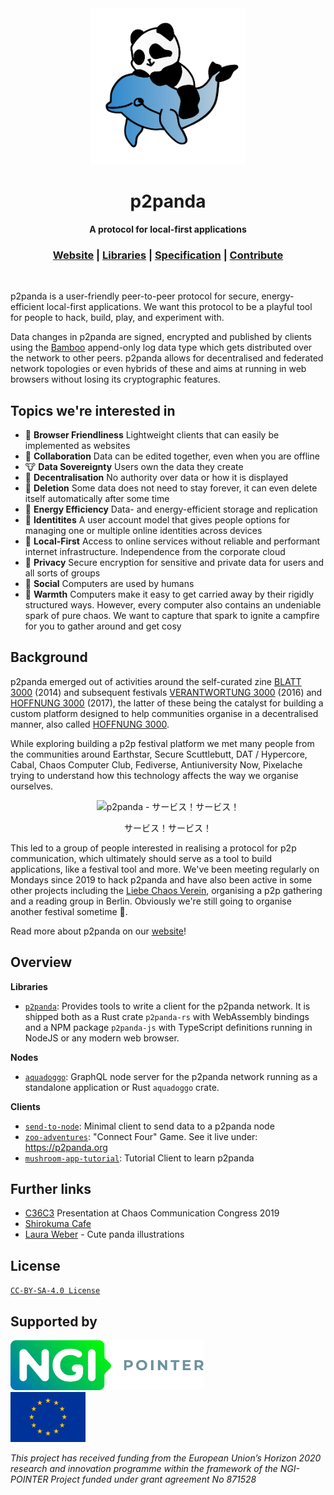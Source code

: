 <div align="center">
  <img src="https://raw.githubusercontent.com/p2panda/.github/d7bbf898819bed472ca0126784c4d985bb641ec3/assets/panda.svg" width="250" />
</div>

<h1 align="center">p2panda</h1>

<div align="center">
  <strong>A protocol for local-first applications</strong>
</div>

<div align="center">
  <h3>
    <a href="https://p2panda.org">Website</a>
    <span> | </span>
    <a href="https://p2panda.org/libraries">Libraries</a>
    <span> | </span>
    <a href="https://p2panda.org/specification">Specification</a>
    <span> | </span>
    <a href="https://p2panda.org/about/contribute">
      Contribute
    </a>
  </h3>
</div>

<br />

p2panda is a user-friendly peer-to-peer protocol for secure, energy-efficient local-first applications. We want this protocol to be a playful tool for people to hack, build, play, and experiment with.

Data changes in p2panda are signed, encrypted and published by clients using the [Bamboo](https://github.com/AljoschaMeyer/bamboo) append-only log data type which gets distributed over the network to other peers. p2panda allows for decentralised and federated network topologies or even hybrids of these and aims at running in web browsers without losing its cryptographic features.

## Topics we're interested in

* 🦝 **Browser Friendliness** Lightweight clients that can easily be implemented as websites
* 🐎 **Collaboration** Data can be edited together, even when you are offline
* 🐮 **Data Sovereignty**  Users own the data they create
* 🐄 **Decentralisation** No authority over data or how it is displayed
* 🦣 **Deletion** Some data does not need to stay forever, it can even delete itself automatically after some time
* 🐰 **Energy Efficiency** Data- and energy-efficient storage and replication
* 🐨 **Identitites** A user account model that gives people options for managing one or multiple online identities across devices
* 🐼 **Local-First** Access to online services without reliable and performant internet infrastructure. Independence from the corporate cloud
* 🦉 **Privacy** Secure encryption for sensitive and private data for users and all sorts of groups
* 🐧 **Social** Computers are used by humans
* 🐸 **Warmth** Computers make it easy to get carried away by their rigidly structured ways. However, every computer also contains an undeniable spark of pure chaos. We want to capture that spark to ignite a campfire for you to gather around and get cosy

## Background

p2panda emerged out of activities around the self-curated zine [BLATT 3000](https://blatt3000.de) (2014) and subsequent festivals [VERANTWORTUNG 3000](https://blatt3000.de/verantwortung3000/) (2016) and [HOFFNUNG 3000](https://blatt3000.de/hoffnung3000/) (2017), the latter of these being the catalyst for building a custom platform designed to help communities organise in a decentralised manner, also called [HOFFNUNG 3000](https://hoffnung3000.de/).

While exploring building a p2p festival platform we met many people from the communities around Earthstar, Secure Scuttlebutt, DAT / Hypercore, Cabal, Chaos Computer Club, Fediverse, Antiuniversity Now, Pixelache trying to understand how this technology affects the way we organise ourselves.

<div align="center">
  <img src="https://raw.githubusercontent.com/p2panda/design-document/main/assets/pandas.jpg" width="500" alt="p2panda - サービス！サービス！" />
  <p>サービス！サービス！</p>
</div>

This led to a group of people interested in realising a protocol for p2p communication, which ultimately should serve as a tool to build applications, like a festival tool and more. We've been meeting regularly on Mondays since 2019 to hack p2panda and have also been active in some other projects including the [Liebe Chaos Verein](https://liebechaos.org/), organising a p2p gathering and a reading group in Berlin. Obviously we're still going to organise another festival sometime :panda_face:.

Read more about p2panda on our [website](https://p2panda.org/about)!

## Overview

**Libraries**

- [`p2panda`](https://github.com/p2panda/p2panda): Provides tools to write a client for the p2panda network. It is shipped both as a Rust crate `p2panda-rs` with WebAssembly bindings and a NPM package `p2panda-js` with TypeScript definitions running in NodeJS or any modern web browser.

**Nodes**

- [`aquadoggo`](https://github.com/p2panda/aquadoggo): GraphQL node server for the p2panda network running as a standalone application or Rust `aquadoggo` crate.

**Clients**

- [`send-to-node`](https://github.com/p2panda/send-to-node): Minimal client to send data to a p2panda node
- [`zoo-adventures`](https://github.com/p2panda/zoo-adventures): "Connect Four" Game. See it live under: https://p2panda.org
- [`mushroom-app-tutorial`](https://github.com/p2panda/mushroom-app-tutorial): Tutorial Client to learn p2panda

## Further links

- [C36C3](https://media.ccc.de/v/36c3-10756-p2panda) Presentation at Chaos Communication Congress 2019
- [Shirokuma Cafe](https://en.wikipedia.org/wiki/Shirokuma_Cafe)
- [Laura Weber](http://www.lauraweber.net/) - Cute panda illustrations

## License

[`CC-BY-SA-4.0 License`](/LICENSE)

## Supported by

<img src="https://raw.githubusercontent.com/p2panda/.github/main/assets/ngi-logo.png" width="auto" height="80px"><br />
<img src="https://raw.githubusercontent.com/p2panda/.github/main/assets/eu-flag-logo.png" width="auto" height="80px">

_This project has received funding from the European Union’s Horizon 2020 research and innovation programme within the framework of the NGI-POINTER Project funded under grant agreement No 871528_
